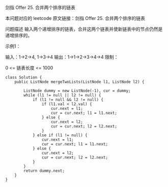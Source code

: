 剑指 Offer 25. 合并两个排序的链表

本问题对应的 leetcode 原文链接：剑指 Offer 25. 合并两个排序的链表

问题描述
输入两个递增排序的链表，合并这两个链表并使新链表中的节点仍然是递增排序的。

示例1：

输入：1->2->4, 1->3->4
输出：1->1->2->3->4->4
限制：

0 <= 链表长度 <= 1000

```
class Solution {
    public ListNode mergeTwoLists(ListNode l1, ListNode l2) {

        ListNode dummy = new ListNode(-1), cur = dummy;
        while (l1 != null || l2 != null) {
            if (l1 != null && l2 != null) {
                if (l1.val < l2.val) {
                    cur.next = l1;
                    cur = cur.next; l1 = l1.next;
                } else {
                    cur.next = l2;
                    cur = cur.next; l2 = l2.next;
                }
            } else if (l1 != null) {
                cur.next = l1;
                cur = cur.next; l1 = l1.next;
            } else {
                cur.next = l2;
                cur = cur.next; l2 = l2.next;
            }
        }
        return dummy.next;
    }
}
```